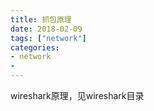 ```yaml
---
title: 抓包原理
date: 2018-02-09
tags: ["network"]
categories:
- network
-
---
```




wireshark原理，见wireshark目录
